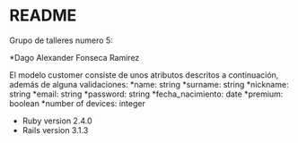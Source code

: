 # README

Grupo de talleres numero 5:

*Dago Alexander Fonseca Ramirez


El modelo customer consiste de unos atributos descritos a continuación, además de alguna validaciones:
*name: string
*surname: string
*nickname: string
*email: string
*password: string
*fecha_nacimiento: date
*premium: boolean
*number of devices: integer

* Ruby version 2.4.0
* Rails version 3.1.3

